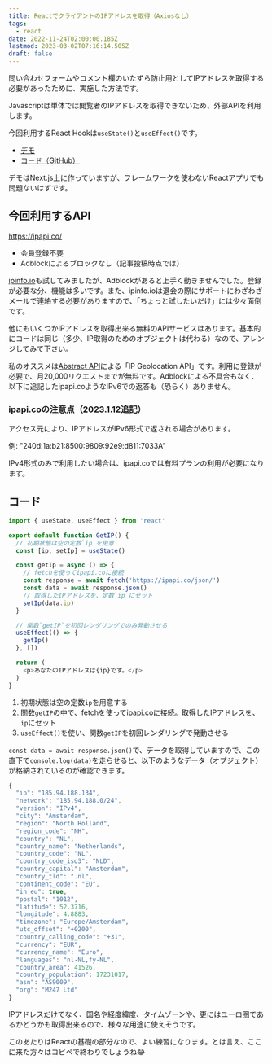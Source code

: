 ```yaml
---
title: ReactでクライアントのIPアドレスを取得（Axiosなし）
tags:
  - react
date: 2022-11-24T02:00:00.185Z
lastmod: 2023-03-02T07:16:14.505Z
draft: false
---
```


問い合わせフォームやコメント欄のいたずら防止用としてIPアドレスを取得する必要があったために、実施した方法です。

Javascriptは単体では閲覧者のIPアドレスを取得できないため、外部APIを利用します。

今回利用するReact Hookは`useState()`と`useEffect()`です。

- [デモ](https://starlit-lollipop-635291.netlify.app/demo/getip-demo)
- [コード（GitHub）](https://github.com/mayumih387/demo-nextjs/blob/main/pages/demo/getip-demo.js)

デモはNext.js上に作っていますが、フレームワークを使わないReactアプリでも問題ないはずです。

## 今回利用するAPI

https://ipapi.co/

- 会員登録不要
- Adblockによるブロックなし（記事投稿時点では）

[ipinfo.io](https://ipinfo.io/)も試してみましたが、Adblockがあると上手く動きませんでした。登録が必要な分、機能は多いです。また、ipinfo.ioは退会の際にサポートにわざわざメールで連絡する必要がありますので、「ちょっと試したいだけ」には少々面倒です。

他にもいくつかIPアドレスを取得出来る無料のAPIサービスはあります。基本的にコードは同じ（多少、IP取得のためのオブジェクトは代わる）なので、アレンジしてみて下さい。

私のオススメは[Abstract API](https://www.abstractapi.com/)による「IP Geolocation API」です。利用に登録が必要で、月20,000リクエストまでが無料です。Adblockによる不具合もなく、以下に追記したipapi.coようなIPv6での返答も（恐らく）ありません。

### ipapi.coの注意点（2023.1.12追記）

アクセス元により、IPアドレスがIPv6形式で返される場合があります。

例: "240d:1a:b21:8500:9809:92e9:d811:7033A"

IPv4形式のみで利用したい場合は、ipapi.coでは有料プランの利用が必要になります。

## コード

```js
import { useState, useEffect } from 'react'

export default function GetIP() {
  // 初期状態は空の定数`ip`を用意
  const [ip, setIp] = useState()

  const getIp = async () => {
    // fetchを使ってipapi.coに接続
    const response = await fetch('https://ipapi.co/json/')
    const data = await response.json()
    // 取得したIPアドレスを、定数`ip`にセット
    setIp(data.ip)
  }

  // 関数`getIP`を初回レンダリングでのみ発動させる
  useEffect(() => {
    getIp()
  }, [])

  return (
    <p>あなたのIPアドレスは{ip}です。</p>
  )
}
```

1. 初期状態は空の定数`ip`を用意する
2. 関数`getIP`の中で、fetchを使って[ipapi.co](https://ipapi.co/)に接続。取得したIPアドレスを、`ip`にセット
3. `useEffect()`を使い、関数`getIP`を初回レンダリングで発動させる

`const data = await response.json()`で、データを取得していますので、この直下で`console.log(data)`を走らせると、以下のようなデータ（オブジェクト）が格納されているのが確認できます。

```js
{
  "ip": "185.94.188.134",
  "network": "185.94.188.0/24",
  "version": "IPv4",
  "city": "Amsterdam",
  "region": "North Holland",
  "region_code": "NH",
  "country": "NL",
  "country_name": "Netherlands",
  "country_code": "NL",
  "country_code_iso3": "NLD",
  "country_capital": "Amsterdam",
  "country_tld": ".nl",
  "continent_code": "EU",
  "in_eu": true,
  "postal": "1012",
  "latitude": 52.3716,
  "longitude": 4.8883,
  "timezone": "Europe/Amsterdam",
  "utc_offset": "+0200",
  "country_calling_code": "+31",
  "currency": "EUR",
  "currency_name": "Euro",
  "languages": "nl-NL,fy-NL",
  "country_area": 41526,
  "country_population": 17231017,
  "asn": "AS9009",
  "org": "M247 Ltd"
}
```

IPアドレスだけでなく、国名や経度緯度、タイムゾーンや、更にはユーロ圏であるかどうかも取得出来るので、様々な用途に使えそうです。

このあたりはReactの基礎の部分なので、よい練習になります。とは言え、ここに来た方々はコピペで終わりでしょうね😂